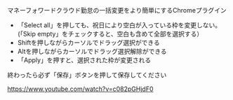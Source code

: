 マネーフォワードクラウド勤怠の一括変更をより簡単にするChromeプラグイン

- 「Select all」を押しても、祝日により空白が入っている枠を変更しない。(「Skip empty」をチェックすると、空白も含めて全部を選択する）
- Shiftを押しながらカーソルでドラッグ選択ができる
- Altを押しながらカーソルでドラッグ選択解除ができる
- 「Apply」を押すと、選択された枠が変更される

終わったら必ず「保存」ボタンを押して保存してください

https://www.youtube.com/watch?v=c082pGHjdF0

